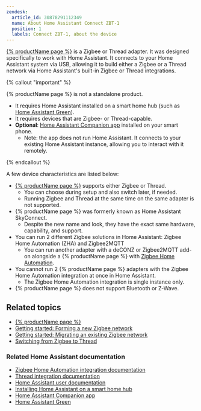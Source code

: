 ```yaml
---
zendesk:
  article_id: 30878291112349
  name: About Home Assistant Connect ZBT-1
  position: 1
  labels: Connect ZBT-1, about the device
---
```


[{% productName page %}](https://www.home-assistant.io/connectzbt1) is a Zigbee or Thread adapter. It was designed specifically to work with Home Assistant. It connects to your Home Assistant system via USB, allowing it to build either a Zigbee or a Thread network via Home Assistant's built-in Zigbee or Thread integrations.

{% callout "important" %}

{% productName page %} is not a standalone product.

- It requires Home Assistant installed on a smart home hub (such as [Home Assistant Green](https://www.home-assistant.io/green/)).
- It requires devices that are Zigbee- or Thread-capable.
- **Optional**: [Home Assistant Companion app](https://companion.home-assistant.io/) installed on your smart phone.
  - Note: the app does not run Home Assistant. It connects to your existing Home Assistant instance, allowing you to interact with it remotely.

{% endcallout %}

A few device characteristics are listed below:

- [{% productName page %}](https://www.home-assistant.io/connectzbt1) supports either Zigbee or Thread.
  - You can choose during setup and also switch later, if needed.
  - Running Zigbee and Thread at the same time on the same adapter is not supported.
- {% productName page %} was formerly known as Home Assistant SkyConnect.
  - Despite the new name and look, they have the exact same hardware, capability, and support.
- You can run 2 different Zigbee solutions in Home Assistant: Zigbee Home Automation (ZHA) and Zigbee2MQTT
  - You can run another adapter with a deCONZ or Zigbee2MQTT add-on alongside a {% productName page %} with [Zigbee Home Automation](https://www.home-assistant.io/integrations/zha/).
- You cannot run 2 {% productName page %} adapters with the Zigbee Home Automation integration at once in Home Assistant.
  - The Zigbee Home Automation integration is single instance only.
- {% productName page %} does not support Bluetooth or Z-Wave.

## Related topics

- [{% productName page %}](https://www.home-assistant.io/connectzbt1)
- [Getting started: Forming a new Zigbee network](/hc/en-us/articles/26123541989661)
- [Getting started: Migrating an existing Zigbee network](/hc/en-us/articles/26123655295261)
- [Switching from Zigbee to Thread](/hc/en-us/articles/26124710072861)

### Related Home Assistant documentation

- [Zigbee Home Automation integration documentation](https://www.home-assistant.io/integrations/zha/)
- [Thread integration documentation](https://www.home-assistant.io/integrations/thread/)
- [Home Assistant user documentation](https://www.home-assistant.io/)
- [Installing Home Assistant on a smart home hub](https://www.home-assistant.io/installation/)
- [Home Assistant Companion app](https://companion.home-assistant.io/)
- [Home Assistant Green](https://www.home-assistant.io/green/)